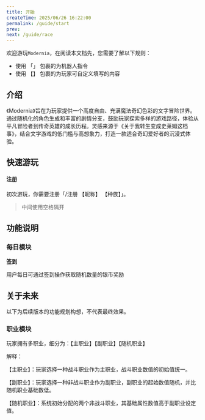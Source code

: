```yaml
---
title: 开始
createTime: 2025/06/26 16:22:00
permalink: /guide/start
prev: 
next: /guide/race
---
```


欢迎游玩`Modernia`，在阅读本文档先，您需要了解以下规则：

- 使用 「」 包裹的为机器人指令
- 使用 【】 包裹的为玩家可自定义填写的内容

## 介绍

《Modernia》旨在为玩家提供一个高度自由、充满魔法奇幻色彩的文字冒险世界。通过随机化的角色生成和丰富的剧情分支，鼓励玩家探索多样的游戏路径，体验从平凡冒险者到传奇英雄的成长历程。灵感来源于《关于我转生变成史莱姆这档事》，结合文字游戏的低门槛与高想象力，打造一款适合奇幻爱好者的沉浸式体验。

## 快速游玩
#### 注册
初次游玩，你需要注册「/注册 【昵称】 【种族】」。
> 中间使用空格隔开

## 功能说明

### 每日模块

**签到**

用户每日可通过签到操作获取随机数量的银币奖励

## 关于未来

以下为后续版本的功能规划构想，不代表最终效果。

### 职业模块

玩家拥有多职业，细分为：【主职业】【副职业】【随机职业】

解释：

【主职业】：玩家选择一种战斗职业作为主职业，战斗职业数值的初始值统一。

【副职业】：玩家选择一种非战斗职业作为副职业，副职业的起始数值随机，并比随机职业基础数低。

【随机职业】：系统初始分配的两个非战斗职业，其基础属性数值高于副职业设定值。
